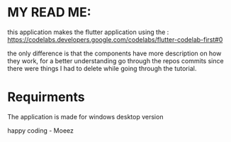 # MY READ ME:

this application makes the flutter application using the :
https://codelabs.developers.google.com/codelabs/flutter-codelab-first#0

the only difference is that the components have more description on how they work,
for a better understanding go through the repos commits since there were things I had to delete while going through the tutorial.

# Requirments
The application is made for windows desktop version

happy coding - Moeez
